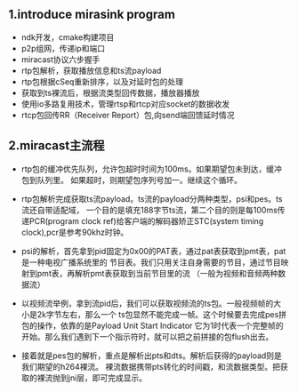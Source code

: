 1.introduce mirasink program
----------------------------

- ndk开发，cmake构建项目
- p2p组网，传递ip和端口
- miracast协议六步握手
- rtp包解析，获取播放信息和ts流payload
- rtp包根据cSeq重新排序，以及对延时包的处理
- 获取到ts裸流后，根据流类型回传数据，播放器播放
- 使用io多路复用技术，管理rtsp和rtcp对应socket的数据收发
- rtcp包回传RR（Receiver Report）包,向send端回馈延时情况

2.miracast主流程
---------------------
- rtp包的缓冲优先队列，允许包超时时间为100ms。如果期望包未到达，缓冲包到队列里。
  如果超时，则期望包序列号加一。继续这个循环。

- rtp包解析完成获取ts流payload。ts流的payload分两种类型，psi和pes。ts流还自带适配域，
  一个目的是填充188字节ts流，第二个目的则是每100ms传递PCR(program clock ref)给客户端的解码器矫正STC(system timing clock),pcr是参考90khz时钟。

- psi的解析，首先拿到pid固定为0x00的PAT表，通过pat表获取到pmt表，pat是一种电视广播系统里的
  节目表。我们只用关注自身需要的节目，通过节目映射到pmt表，再解析pmt表获取到当前节目里的流
  （一般为视频和音频两种数据流）

- 以视频流举例，拿到流pid后，我们可以获取视频流的ts包。一般视频帧的大小是2k字节左右，那么一个
  ts包显然不能完成一帧。这个时候要去完成pes拼包的操作，依靠的是Payload Unit Start Indicator
  它为1时代表一个完整帧的开始。那么我们遇到下一个指示符时，就可以把之前拼接的包flush出去。

- 接着就是pes包的解析，重点是解析出pts和dts。解析后获得的payload则是我们期望的h264裸流。
  裸流数据携带pts转化的时间戳，和流数据类型。把获取的裸流抛到jni层，即可完成显示。
